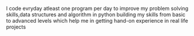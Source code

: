 I code evryday atleast one program per day to improve my problem solving skills,data structures and algorithm in python 
building my skills from basic to advanced levels which help me in getting hand-on experience in real life projects
